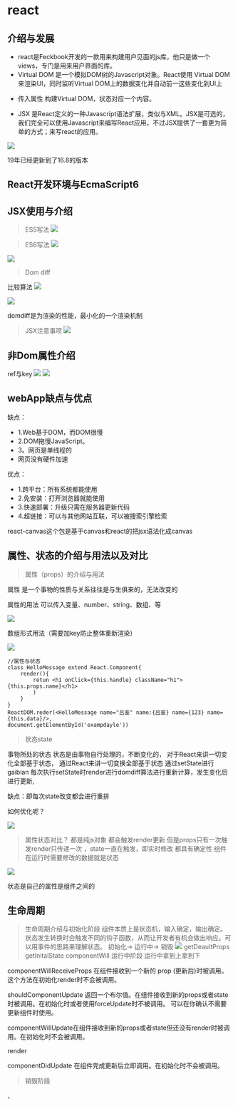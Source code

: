 # react

## 介绍与发展

- react是Feckbook开发的一款用来构建用户见面的js库，他只是做一个views，专门是用来用户界面的库。
- Virtual DOM 是一个模拟DOM树的Javascript对象。React使用 Virtual DOM来渲染UI，同时监听Virtual DOM上的数据变化并自动前一这些变化到UI上

<!-- 什么是Virtual，就是用js构建DOm，然后js做分析，转换为真正要插入页面的html。
react有一个叫state，只要state变，views就变， -->

- 传入属性 构建Virtual DOM，状态对应一个内容。

- JSX 是React定义的一种Javascript语法扩展，类似与XML。JSX是可选的，我们完全可以使用Javascript来编写React应用，不过JSX提供了一套更为简单的方式；来写react的应用。

![](react发展.png)

19年已经更新到了16.8的版本

## React开发环境与EcmaScript6

## JSX使用与介绍

> ES5写法
![](reactes5.png)

> ES6写法
![](reactes6.png)

![](react组件怎么用呢.png)

> Dom diff

比较算法
![](reactdomdiff.png)

![](reactdomdiff例子1.png)

domdiff是为渲染的性能，最小化的一个渲染机制

> JSX注意事项
![](JSX注意事项.png)

## 非Dom属性介绍
ref与key
![](非Dom属性介绍.png)
![](非Dom属性介绍1.png)

## webApp缺点与优点

缺点：
- 1.Web基于DOM，而DOM很慢
- 2.DOM拖慢JavaScript。
- 3。网页是单线程的
- 网页没有硬件加速

优点：
- 1.跨平台：所有系统都能使用
- 2.免安装：打开浏览器就能使用
- 3.快速部署：升级只需在服务器更新代码
- 4.超链接：可以与其他网站互联，可以被搜索引擎检索

react-canvas这个包是基于canvas和react的把jsx语法化成canvas

## 属性、状态的介绍与用法以及对比

> 属性（props）的介绍与用法

属性 是一个事物的性质与关系往往是与生俱来的，无法改变的

属性的用法
可以传入变量、number、string、数组、等

![](reactprops用法.png)

数组形式用法（需要加key防止整体重新渲染）

![](reactprops数组用法.png)

```
//属性与状态
class HelloMessage extend React.Component{
    render(){
        retun <h1 onClick={this.handle} className="h1">{this.props.name}</h1>
        )
    }
}
ReactDOM.reder(<HelloMessage name="吕鉴" name:{吕鉴} name={123} name={this.data}/>,
document.getElementById('exampdayle'))
```

> 状态state

事物所处的状态
状态是由事物自行处理的，不断变化的，
对于React来讲一切变化全部基于状态，
通过React来讲一切变换全部基于状态
通过setState进行gaibian
每次执行setState时render进行domdiff算法进行重新计算，发生变化后进行更新,

缺点：即每次state改变都会进行重排

如何优化呢？

![](reactstate.png)
 

> 属性状态对比？
都是纯js对象
都会触发render更新
但是props只有一次触发render只传递一次 ，state一直在触发，即实时修改
都具有确定性
组件在运行时需要修改的数据就是状态

![](react属性与状态对比.png)

状态是自己的属性是组件之间的


## 生命周期

> 生命周期介绍与初始化阶段
组件本质上是状态机，输入确定，输出确定。状态发生转换时会触发不同的钩子函数，从而让开发者有机会做出响应。可以用事件的思路来理解状态。
初始化-> 运行中-> 销毁
![](react初始化生命周期.png)
getDeaultProps
getInitalState
componentWill
> 运行中阶段
运行中拿到上拿到下

componentWillReceiveProps 在组件接收到一个新的 prop (更新后)时被调用。这个方法在初始化render时不会被调用。

shouldComponentUpdate 返回一个布尔值。在组件接收到新的props或者state时被调用。在初始化时或者使用forceUpdate时不被调用。 
可以在你确认不需要更新组件时使用。

componentWillUpdate在组件接收到新的props或者state但还没有render时被调用。在初始化时不会被调用。

render

componentDidUpdate 在组件完成更新后立即调用。在初始化时不会被调用。
> 销毁阶段








、










